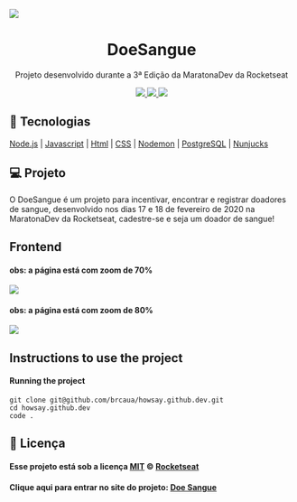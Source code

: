 <img src="https://github.com/brcaua/doesangue.github.dev/blob/master/computer-vector.svg" align="center"></img>
<h1 align="center">DoeSangue</h1>
<p align="center">Projeto desenvolvido durante a 3ª Edição da MaratonaDev da Rocketseat </p>
<p align="center">

<a aria-label="Versão do Node" href="https://github.com/nodejs/node/blob/master/doc/changelogs/CHANGELOG_V12.md#12.14.1">
    <img src="https://img.shields.io/badge/node.js@lts-12.14.1-informational?logo=Node.JS"></img>
</a>

   </a>
    <a aria-label="Completo" href="https://rocketseat.com.br/maratonadev/aulas/3.0?aula=2">
    <img src="https://img.shields.io/badge/MaratonaDev-done-orange?logo=data:image/png;base64,iVBORw0KGgoAAAANSUhEUgAAABAAAAAQCAMAAAAoLQ9TAAAALVBMVEVHcExxWsF0XMJzXMJxWcFsUsD///9jRrzY0u6Xh9Gsn9n39fyMecy0qd2bjNJWBT0WAAAABHRSTlMA2Do606wF2QAAAGlJREFUGJVdj1cWwCAIBLEsRU3uf9xobDH8+GZwUYi8i6ucJwrxKE+7D0G9Q4vlYqtmCSjndr4CgCgzlyFgfKfKCVO0LrPKjmiqMxGXkJwNnXskqWG+1oSM+BSwD8f29YLNjvx/OQrn+g99oQSoNmt3PgAAAABJRU5ErkJggg=="></img>
  </a>
  <a aria-label="Repo Size" href="README.md">
  	<img src="https://img.shields.io/github/repo-size/LeoGHz/DoeSangue.svg"></img>
  </a>


## :rocket: Tecnologias

[Node.js](https://nodejs.org/en/)
| [Javascript](https://developer.mozilla.org/pt-BR/docs/Aprender/JavaScript)
| [Html](https://tableless.com.br/o-que-html-basico/)
| [CSS](https://www.w3schools.com/css/)
| [Nodemon](https://nodemon.io/)
| [PostgreSQL](https://www.postgresql.org/)
| [Nunjucks](https://mozilla.github.io/nunjucks/)

## 💻 Projeto

O DoeSangue é um projeto para incentivar, encontrar e registrar doadores de sangue, desenvolvido nos dias 17 e 18 de fevereiro de 2020 na MaratonaDev da Rocketseat, cadestre-se e seja um doador de sangue!


## Frontend

#### obs: a página está com zoom de 70%
<img align="center" src="https://github.com/brcaua/doesangue.github.dev/blob/master/image1.png"></img>
#### obs: a página está com zoom de 80%
<img align="center" src="https://github.com/brcaua/doesangue.github.dev/blob/master/image2.png"></img>

## Instructions to use the project

#### Running the project

    git clone git@github.com/brcaua/howsay.github.dev.git
    cd howsay.github.dev
    code .

## :memo: Licença

#### Esse projeto está sob a licença [MIT](./LICENSE) &copy; [Rocketseat](https://rocketseat.com.br/)


#### Clique aqui para entrar no site do projeto: [Doe Sangue](https://brcaua.github.io/doesangue.github.dev/)
